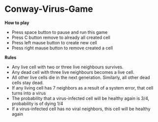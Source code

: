 # Conway-Virus-Game
**How to play**
* Press space button to pause and run this game
* Press C button remove to already all created cell
* Press left mause button to create new cell
* Press right mause button to remove created a cell

**Rules**
* Any live cell with two or three live neighbours survives.
* Any dead cell with three live neighbours becomes a live cell.
* All other live cells die in the next generation. Similarly, all other dead cells stay dead.
* If any living cell has 7 neighbors as a result of a system error, that cell turns into a virus
* The probability that a virus-infected cell will be healthy again is 3/4, probability is of dying 1/4
* If a virus-infected cell has no viral neighbors, this cell will be healthy again
